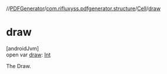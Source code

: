 //[PDFGenerator](../../../index.md)/[com.rifluxyss.pdfgenerator.structure](../index.md)/[Cell](index.md)/[draw](draw.md)

# draw

[androidJvm]\
open var [draw](draw.md): [Int](https://kotlinlang.org/api/latest/jvm/stdlib/kotlin/-int/index.html)

The Draw.
